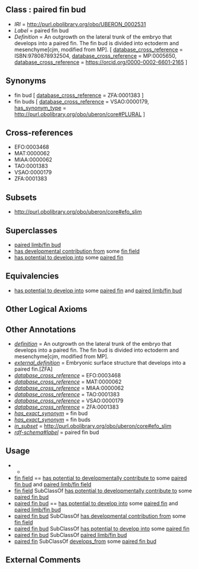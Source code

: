 
## Class : paired fin bud

 * *IRI* = http://purl.obolibrary.org/obo/UBERON_0002531
 * *Label* = paired fin bud
 * *Definition* = An outgrowth on the lateral trunk of the embryo that develops into a paired fin. The fin bud is divided into ectoderm and mesenchyme[cjm, modified from MP]. [ [database_cross_reference](../../ef/oboInOwl#hasDbXref.md) = ISBN:9780878932504, [database_cross_reference](../../ef/oboInOwl#hasDbXref.md) = MP:0005650, [database_cross_reference](../../ef/oboInOwl#hasDbXref.md) = https://orcid.org/0000-0002-6601-2165 ]

## Synonyms

 * fin bud [ [database_cross_reference](../../ef/oboInOwl#hasDbXref.md) = ZFA:0001383 ]
 * fin buds [ [database_cross_reference](../../ef/oboInOwl#hasDbXref.md) = VSAO:0000179, [has_synonym_type](../../pe/oboInOwl#hasSynonymType.md) = http://purl.obolibrary.org/obo/uberon/core#PLURAL ]

## Cross-references

 * EFO:0003468
 * MAT:0000062
 * MIAA:0000062
 * TAO:0001383
 * VSAO:0000179
 * ZFA:0001383

## Subsets

 * http://purl.obolibrary.org/obo/uberon/core#efo_slim

## Superclasses

 * [paired limb/fin bud](../../UBERON/57/UBERON_0004357.md)
 * [has developmental contribution from](../../RO/54/RO_0002254.md) some [fin field](../../UBERON/31/UBERON_0005731.md)
 * [has potential to develop into](../../RO/87/RO_0002387.md) some [paired fin](../../UBERON/34/UBERON_0002534.md)

## Equivalencies

 * [has potential to develop into](../../RO/87/RO_0002387.md) some [paired fin](../../UBERON/34/UBERON_0002534.md) and [paired limb/fin bud](../../UBERON/57/UBERON_0004357.md)

## Other Logical Axioms


## Other Annotations

 * *[definition](../../IAO/15/IAO_0000115.md)* = An outgrowth on the lateral trunk of the embryo that develops into a paired fin. The fin bud is divided into ectoderm and mesenchyme[cjm, modified from MP].
 * *[external_definition](../../UBPROP/01/UBPROP_0000001.md)* = Embryonic surface structure that develops into a paired fin.[ZFA]
 * *[database_cross_reference](../../ef/oboInOwl#hasDbXref.md)* = EFO:0003468
 * *[database_cross_reference](../../ef/oboInOwl#hasDbXref.md)* = MAT:0000062
 * *[database_cross_reference](../../ef/oboInOwl#hasDbXref.md)* = MIAA:0000062
 * *[database_cross_reference](../../ef/oboInOwl#hasDbXref.md)* = TAO:0001383
 * *[database_cross_reference](../../ef/oboInOwl#hasDbXref.md)* = VSAO:0000179
 * *[database_cross_reference](../../ef/oboInOwl#hasDbXref.md)* = ZFA:0001383
 * *[has_exact_synonym](../../ym/oboInOwl#hasExactSynonym.md)* = fin bud
 * *[has_exact_synonym](../../ym/oboInOwl#hasExactSynonym.md)* = fin buds
 * *[in_subset](../../et/oboInOwl#inSubset.md)* = http://purl.obolibrary.org/obo/uberon/core#efo_slim
 * *[rdf-schema#label](../../el/rdf-schema#label.md)* = paired fin bud

## Usage

 * -
 * [fin field](../../UBERON/31/UBERON_0005731.md) == [has potential to developmentally contribute to](../../RO/85/RO_0002385.md) some [paired fin bud](../../UBERON/31/UBERON_0002531.md) and [paired limb/fin field](../../UBERON/32/UBERON_0005732.md)
 * [fin field](../../UBERON/31/UBERON_0005731.md) SubClassOf [has potential to developmentally contribute to](../../RO/85/RO_0002385.md) some [paired fin bud](../../UBERON/31/UBERON_0002531.md)
 * [paired fin bud](../../UBERON/31/UBERON_0002531.md) == [has potential to develop into](../../RO/87/RO_0002387.md) some [paired fin](../../UBERON/34/UBERON_0002534.md) and [paired limb/fin bud](../../UBERON/57/UBERON_0004357.md)
 * [paired fin bud](../../UBERON/31/UBERON_0002531.md) SubClassOf [has developmental contribution from](../../RO/54/RO_0002254.md) some [fin field](../../UBERON/31/UBERON_0005731.md)
 * [paired fin bud](../../UBERON/31/UBERON_0002531.md) SubClassOf [has potential to develop into](../../RO/87/RO_0002387.md) some [paired fin](../../UBERON/34/UBERON_0002534.md)
 * [paired fin bud](../../UBERON/31/UBERON_0002531.md) SubClassOf [paired limb/fin bud](../../UBERON/57/UBERON_0004357.md)
 * [paired fin](../../UBERON/34/UBERON_0002534.md) SubClassOf [develops_from](../../RO/02/RO_0002202.md) some [paired fin bud](../../UBERON/31/UBERON_0002531.md)

## External Comments

